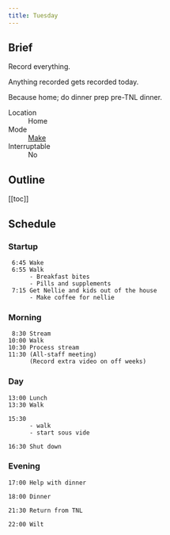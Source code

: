 ```yaml
---
title: Tuesday
---
```


## Brief

Record everything.

Anything recorded gets recorded today.

Because home; do dinner prep pre-TNL dinner.

<dl>
  <dt>Location</dt>
  <dd>Home</dd>

  <dt>Mode</dt>
  <dd><a href="/mode/make">Make</a></dd>

  <dt>Interruptable</dt>
  <dd>No</dd>
</dl>

## Outline

[[toc]]

## Schedule

### Startup

```
 6:45 Wake
 6:55 Walk
      - Breakfast bites
      - Pills and supplements
 7:15 Get Nellie and kids out of the house
      - Make coffee for nellie
```

### Morning

```
 8:30 Stream
10:00 Walk
10:30 Process stream
11:30 (All-staff meeting)
      (Record extra video on off weeks)
```

### Day

```
13:00 Lunch
13:30 Walk

15:30
      - walk
      - start sous vide

16:30 Shut down
```

### Evening

```
17:00 Help with dinner

18:00 Dinner

21:30 Return from TNL

22:00 Wilt
```
